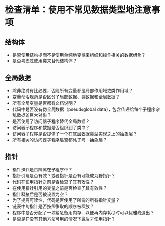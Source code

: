 # 检查清单：使用不常见数据类型地注意事项

## 结构体
- 是否使用结构提而不是使用单纯地变量来组织和操作相关的数据组合？
- 是否考虑过使用类来替代结构体？

## 全局数据

- 除非绝对有比必要，否则所有变量都是局部作用域或类作用域？
- 变量命名规范是否区分了局部数据、类数据和全局数据？
- 所有全局变量是否都有文档说明？
- 代码中是否没有伪全局数据（pseudoglobal data），包含传递给每个子程序杂乱数据的巨大对象？
- 是否使用了访问器子程序替代全局数据？
- 访问器子程序和数据是否组织到了类中？
- 访问器子程序是否提供了一个在底层数据类型实现之上的抽象层？
- 所有相关的访问器子程序是否都处于同一抽象层？

## 指针
- 指针操作是否隔离在子程序中？
- 指针引用是否有效？或者指针是否有可能成为野指针？
- 代码在使用指针之前是否检查了其有效性？
- 在使用指针引用的变量之前是否检查了其有效性？
- 指针释放后是否被设置为空？
- 为了提高可读性，代码是否使用了所需的所有指针变量？
- 链表中的指针是否按照争取的顺序被释放？
- 程序中是否分配了一块紧急备用内存，以便再内存耗尽时可以优雅的退出？
- 是否是在没有其他方法可用的情况下最后才使用指针？